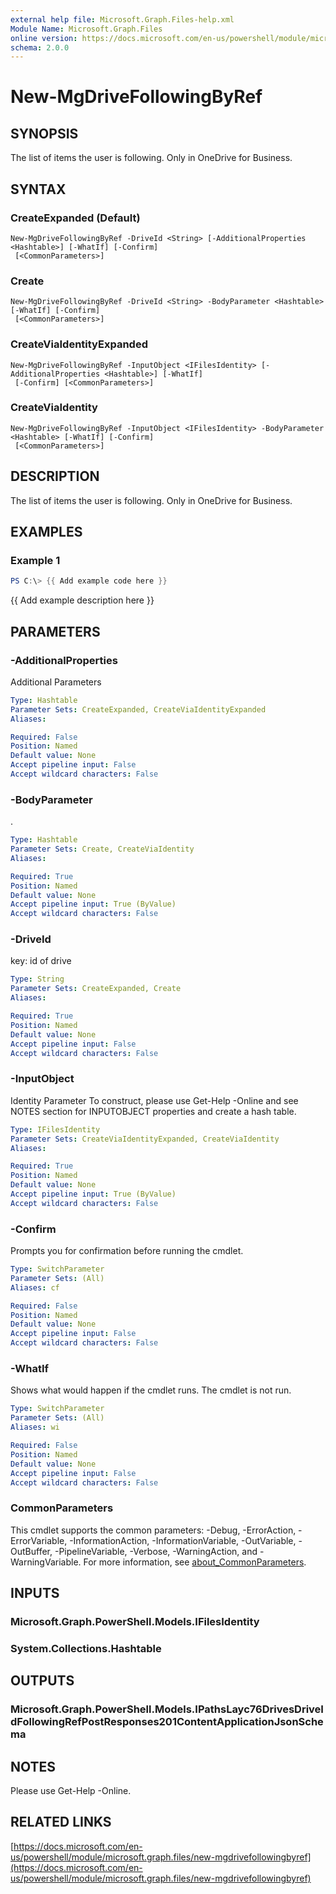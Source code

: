 ```yaml
---
external help file: Microsoft.Graph.Files-help.xml
Module Name: Microsoft.Graph.Files
online version: https://docs.microsoft.com/en-us/powershell/module/microsoft.graph.files/new-mgdrivefollowingbyref
schema: 2.0.0
---
```


# New-MgDriveFollowingByRef

## SYNOPSIS
The list of items the user is following.
Only in OneDrive for Business.

## SYNTAX

### CreateExpanded (Default)
```
New-MgDriveFollowingByRef -DriveId <String> [-AdditionalProperties <Hashtable>] [-WhatIf] [-Confirm]
 [<CommonParameters>]
```

### Create
```
New-MgDriveFollowingByRef -DriveId <String> -BodyParameter <Hashtable> [-WhatIf] [-Confirm]
 [<CommonParameters>]
```

### CreateViaIdentityExpanded
```
New-MgDriveFollowingByRef -InputObject <IFilesIdentity> [-AdditionalProperties <Hashtable>] [-WhatIf]
 [-Confirm] [<CommonParameters>]
```

### CreateViaIdentity
```
New-MgDriveFollowingByRef -InputObject <IFilesIdentity> -BodyParameter <Hashtable> [-WhatIf] [-Confirm]
 [<CommonParameters>]
```

## DESCRIPTION
The list of items the user is following.
Only in OneDrive for Business.

## EXAMPLES

### Example 1
```powershell
PS C:\> {{ Add example code here }}
```

{{ Add example description here }}

## PARAMETERS

### -AdditionalProperties
Additional Parameters

```yaml
Type: Hashtable
Parameter Sets: CreateExpanded, CreateViaIdentityExpanded
Aliases:

Required: False
Position: Named
Default value: None
Accept pipeline input: False
Accept wildcard characters: False
```

### -BodyParameter
.

```yaml
Type: Hashtable
Parameter Sets: Create, CreateViaIdentity
Aliases:

Required: True
Position: Named
Default value: None
Accept pipeline input: True (ByValue)
Accept wildcard characters: False
```

### -DriveId
key: id of drive

```yaml
Type: String
Parameter Sets: CreateExpanded, Create
Aliases:

Required: True
Position: Named
Default value: None
Accept pipeline input: False
Accept wildcard characters: False
```

### -InputObject
Identity Parameter
To construct, please use Get-Help -Online and see NOTES section for INPUTOBJECT properties and create a hash table.

```yaml
Type: IFilesIdentity
Parameter Sets: CreateViaIdentityExpanded, CreateViaIdentity
Aliases:

Required: True
Position: Named
Default value: None
Accept pipeline input: True (ByValue)
Accept wildcard characters: False
```

### -Confirm
Prompts you for confirmation before running the cmdlet.

```yaml
Type: SwitchParameter
Parameter Sets: (All)
Aliases: cf

Required: False
Position: Named
Default value: None
Accept pipeline input: False
Accept wildcard characters: False
```

### -WhatIf
Shows what would happen if the cmdlet runs.
The cmdlet is not run.

```yaml
Type: SwitchParameter
Parameter Sets: (All)
Aliases: wi

Required: False
Position: Named
Default value: None
Accept pipeline input: False
Accept wildcard characters: False
```

### CommonParameters
This cmdlet supports the common parameters: -Debug, -ErrorAction, -ErrorVariable, -InformationAction, -InformationVariable, -OutVariable, -OutBuffer, -PipelineVariable, -Verbose, -WarningAction, and -WarningVariable. For more information, see [about_CommonParameters](http://go.microsoft.com/fwlink/?LinkID=113216).

## INPUTS

### Microsoft.Graph.PowerShell.Models.IFilesIdentity
### System.Collections.Hashtable
## OUTPUTS

### Microsoft.Graph.PowerShell.Models.IPathsLayc76DrivesDriveIdFollowingRefPostResponses201ContentApplicationJsonSchema
## NOTES
Please use Get-Help -Online.

## RELATED LINKS

[https://docs.microsoft.com/en-us/powershell/module/microsoft.graph.files/new-mgdrivefollowingbyref](https://docs.microsoft.com/en-us/powershell/module/microsoft.graph.files/new-mgdrivefollowingbyref)


